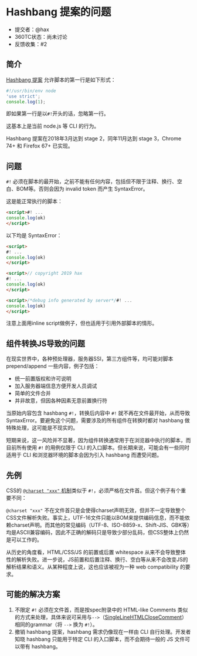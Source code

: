 # Hashbang 提案的问题

- 提交者：@hax
- 360TC状态：尚未讨论
- 反馈收集：#2

## 简介

[Hashbang 提案](https://github.com/tc39/proposal-hashbang) 允许脚本的第一行是如下形式：

```js
#!/usr/bin/env node
'use strict';
console.log(1);
```

即如果第一行是以`#!`开头的话，忽略第一行。

这基本上是当前 node.js 等 CLI 的行为。

Hashbang 提案在2018年3月达到 stage 2，同年11月达到 stage 3，Chrome 74+ 和 Firefox 67+ 已实现。

## 问题

`#!` 必须在脚本的最开始，之前不能有任何内容，包括但不限于注释、换行、空白、BOM等。否则会因为 invalid token 而产生 SyntaxError。

这是能正常执行的脚本：
```html
<script>#! ...
console.log(ok)
</script>
```

以下均是 SyntaxError：
```html
<script>
#! ...
console.log(ok)
</script>

<script>// copyright 2019 hax
#! ...
console.log(ok)
</script>

<script>/*debug info generated by server*/#! ...
console.log(ok)
</script>
```

注意上面用inline script做例子，但也适用于引用外部脚本的情形。

## 组件转换JS导致的问题

在现实世界中，各种预处理器，服务器SSI，第三方组件等，均可能对脚本 prepend/append 一些内容，例子包括：

- 统一前置版权和许可说明
- 加入服务器端信息方便开发人员调试
- 简单的文件合并
- 并非故意，但因各种因素无意前置换行符

当原始内容包含 hashbang `#!`，转换后内容中 `#!` 就不再在文件最开始，从而导致 SyntaxError。要避免这个问题，需要涉及的所有组件在转换时都对 hashbang 做特殊处理，这可能是不现实的。

短期来说，这一风险并不显著，因为组件转换通常用于在浏览器中执行的脚本，而目前所有使用 `#!` 的用例仅限于 CLI 的入口脚本。但长期来说，可能会有一些同时适用于 CLI 和浏览器环境的脚本会因为引入 hashbang 而遭受问题。

## 先例

CSS的 [`@charset "xxx"` 机制](https://drafts.csswg.org/css-syntax/#determine-the-fallback-encoding)类似于 `#!`，必须严格在文件首。但这个例子有个重要不同：

`@charset "xxx"` 不在文件首只是会使得charset声明无效，但并不一定导致整个CSS文件解析失败。事实上，UTF-16文件只能以BOM来提供编码信息，而不能依赖charset声明。而其他的常见编码（UTF-8、ISO-8859-x、Shift-JIS、GBK等）均是ASCII兼容编码，因此不正确的解码只是导致少部分乱码，但CSS整体上仍然是可以工作的。

从历史的角度看，HTML/CSS/JS 的前置或后置 whitespace 从来不会导致整体性的解析失败。进一步说，JS前置和后置注释、换行、空白等从来不会改变JS的解析结果和语义。从某种程度上说，这也应该被视为一种 web compatibility 的要求。

## 可能的解决方案

1. 不限定 `#!` 必须在文件首，而是按spec附录中的 HTML-like Comments 类似的方式来处理，具体来说可采用与`-->`（[SingleLineHTMLCloseComment](https://tc39.es/ecma262/#prod-annexB-SingleLineHTMLCloseComment)）相同的grammar（将 `-->` 换为 `#!`）。
1. 撤销 hashbang 提案，hashbang 需求仍像现在一样由 CLI 自行处理。开发者知晓 hashbang 只能用于特定 CLI 的入口脚本，而不会期待一般的 JS 文件可以带有 hashbang。
